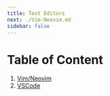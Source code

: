 ```yaml
---
title: Text Editors
next: ./Vim-Neovim.md
sidebar: false
---
```


# Table of Content

1. [Vim/Neovim](./Vim-Neovim.md)
2. [VSCode](./VSCode.md)
